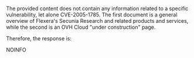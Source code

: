 The provided content does not contain any information related to a specific vulnerability, let alone CVE-2005-1785. The first document is a general overview of Flexera's Secunia Research and related products and services, while the second is an OVH Cloud "under construction" page.

Therefore, the response is:

NOINFO